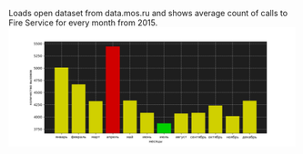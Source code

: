 Loads open dataset from data.mos.ru and shows average count of calls to Fire Service for every month from 2015.  
![alt text](https://raw.githubusercontent.com/heliosgg/firecalls_practice/master/result.png)
